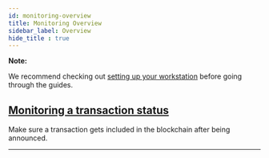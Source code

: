 ```yaml
---
id: monitoring-overview
title: Monitoring Overview
sidebar_label: Overview
hide_title : true
---
```


<div class=info>

**Note:**

We recommend checking out [setting up your workstation][Workstation] before going through the guides.

</div>

## [Monitoring a transaction status](./monitoring-a-transaction-status.md)

Make sure a transaction gets included in the blockchain after being announced.

***

[Workstation]: ../../getting-started/setting-up-workstation.md